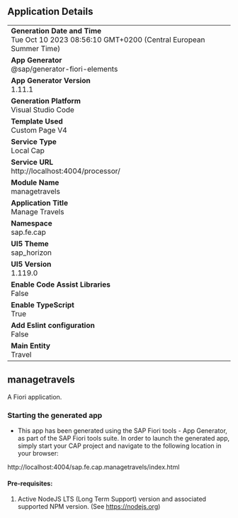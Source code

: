 ## Application Details
|               |
| ------------- |
|**Generation Date and Time**<br>Tue Oct 10 2023 08:56:10 GMT+0200 (Central European Summer Time)|
|**App Generator**<br>@sap/generator-fiori-elements|
|**App Generator Version**<br>1.11.1|
|**Generation Platform**<br>Visual Studio Code|
|**Template Used**<br>Custom Page V4|
|**Service Type**<br>Local Cap|
|**Service URL**<br>http://localhost:4004/processor/
|**Module Name**<br>managetravels|
|**Application Title**<br>Manage Travels|
|**Namespace**<br>sap.fe.cap|
|**UI5 Theme**<br>sap_horizon|
|**UI5 Version**<br>1.119.0|
|**Enable Code Assist Libraries**<br>False|
|**Enable TypeScript**<br>True|
|**Add Eslint configuration**<br>False|
|**Main Entity**<br>Travel|

## managetravels

A Fiori application.

### Starting the generated app

-   This app has been generated using the SAP Fiori tools - App Generator, as part of the SAP Fiori tools suite.  In order to launch the generated app, simply start your CAP project and navigate to the following location in your browser:

http://localhost:4004/sap.fe.cap.managetravels/index.html

#### Pre-requisites:

1. Active NodeJS LTS (Long Term Support) version and associated supported NPM version.  (See https://nodejs.org)


